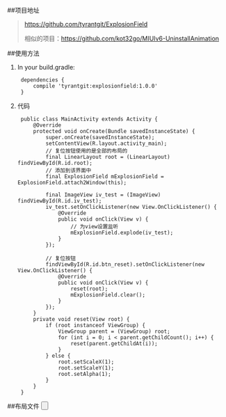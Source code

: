 ##项目地址
>https://github.com/tyrantgit/ExplosionField
>
>相似的项目：https://github.com/kot32go/MIUIv6-UninstallAnimation

##使用方法
1. In your build.gradle:
		
		dependencies {
			compile 'tyrantgit:explosionfield:1.0.0'
		}
2. 代码

		public class MainActivity extends Activity {
		    @Override
		    protected void onCreate(Bundle savedInstanceState) {
		        super.onCreate(savedInstanceState);
		        setContentView(R.layout.activity_main);
		        // 复位按钮使用的是全部的布局的
		        final LinearLayout root = (LinearLayout) findViewById(R.id.root);
		        // 添加到该界面中
		        final ExplosionField mExplosionField = ExplosionField.attach2Window(this);
		
		        final ImageView iv_test = (ImageView) findViewById(R.id.iv_test);
		        iv_test.setOnClickListener(new View.OnClickListener() {
		            @Override
		            public void onClick(View v) {
		                // 为view设置监听
		                mExplosionField.explode(iv_test);
		            }
		        });
		
		        // 复位按钮
		        findViewById(R.id.btn_reset).setOnClickListener(new View.OnClickListener() {
		            @Override
		            public void onClick(View v) {
		                reset(root);
		                mExplosionField.clear();
		            }
		        });
	    	}
		    private void reset(View root) {
		        if (root instanceof ViewGroup) {
		            ViewGroup parent = (ViewGroup) root;
		            for (int i = 0; i < parent.getChildCount(); i++) {
		                reset(parent.getChildAt(i));
		            }
		        } else {
		            root.setScaleX(1);
		            root.setScaleY(1);
		            root.setAlpha(1);
		        }
		    }
		}
##布局文件
	<LinearLayout xmlns:android="http://schemas.android.com/apk/res/android"
	    xmlns:tools="http://schemas.android.com/tools"
	    android:layout_width="match_parent"
	    android:layout_height="match_parent"
	    android:orientation="vertical"
	    android:gravity="center"
	    android:id="@+id/root"
	    tools:context=".MainActivity">
	    <ImageView
	        android:id="@+id/iv_test"
	        android:layout_width="match_parent"
	        android:layout_height="0dp"
	        android:layout_weight="1"
	        android:src="@mipmap/ic_launcher" />
	    <Button
	        android:text="复位按钮"
	        android:id="@+id/btn_reset"
	        android:layout_width="wrap_content"
	        android:layout_height="wrap_content" />
	</LinearLayout>